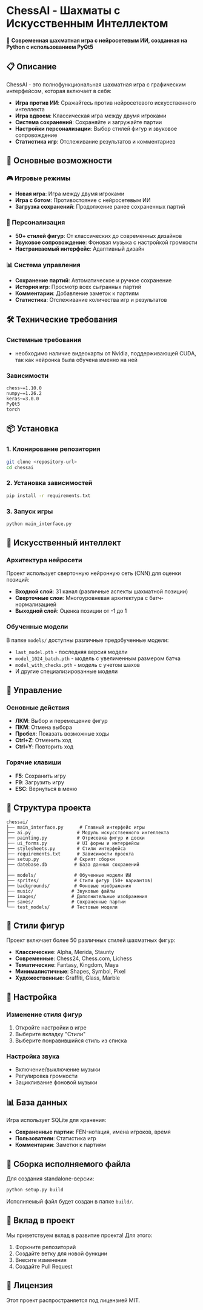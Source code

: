 # ChessAI - Шахматы с Искусственным Интеллектом

🎯 **Современная шахматная игра с нейросетевым ИИ, созданная на Python с использованием PyQt5**

## 📋 Описание

ChessAI - это полнофункциональная шахматная игра с графическим интерфейсом, которая включает в себя:

- **Игра против ИИ**: Сражайтесь против нейросетевого искусственного интеллекта
- **Игра вдвоем**: Классическая игра между двумя игроками
- **Система сохранений**: Сохраняйте и загружайте партии
- **Настройки персонализации**: Выбор стилей фигур и звуковое сопровождение
- **Статистика игр**: Отслеживание результатов и комментариев

## 🚀 Основные возможности

### 🎮 Игровые режимы
- **Новая игра**: Игра между двумя игроками
- **Игра с ботом**: Противостояние с нейросетевым ИИ
- **Загрузка сохранений**: Продолжение ранее сохраненных партий

### 🎨 Персонализация
- **50+ стилей фигур**: От классических до современных дизайнов
- **Звуковое сопровождение**: Фоновая музыка с настройкой громкости
- **Настраиваемый интерфейс**: Адаптивный дизайн

### 📊 Система управления
- **Сохранение партий**: Автоматическое и ручное сохранение
- **История игр**: Просмотр всех сыгранных партий
- **Комментарии**: Добавление заметок к партиям
- **Статистика**: Отслеживание количества игр и результатов

## 🛠 Технические требования

### Системные требования
- необходимо наличие видеокарты от Nvidia, поддерживающей CUDA, так как нейронка была обучена именно на ней

### Зависимости
```
chess~=1.10.0
numpy~=1.26.2
keras~=3.0.0
PyQt5
torch
```

## 📦 Установка

### 1. Клонирование репозитория
```bash
git clone <repository-url>
cd chessai
```

### 2. Установка зависимостей
```bash
pip install -r requirements.txt
```

### 3. Запуск игры
```bash
python main_interface.py
```

## 🧠 Искусственный интеллект

### Архитектура нейросети
Проект использует сверточную нейронную сеть (CNN) для оценки позиций:

- **Входной слой**: 31 канал (различные аспекты шахматной позиции)
- **Сверточные слои**: Многоуровневая архитектура с батч-нормализацией
- **Выходной слой**: Оценка позиции от -1 до 1

### Обученные модели
В папке `models/` доступны различные предобученные модели:
- `last_model.pth` - последняя версия модели
- `model_1024_batch.pth` - модель с увеличенным размером батча
- `model_with_checks.pth` - модель с учетом шахов
- И другие специализированные модели

## 🎯 Управление

### Основные действия
- **ЛКМ**: Выбор и перемещение фигур
- **ПКМ**: Отмена выбора
- **Пробел**: Показать возможные ходы
- **Ctrl+Z**: Отменить ход
- **Ctrl+Y**: Повторить ход

### Горячие клавиши
- **F5**: Сохранить игру
- **F9**: Загрузить игру
- **ESC**: Вернуться в меню

## 📁 Структура проекта

```
chessai/
├── main_interface.py      # Главный интерфейс игры
├── ai.py                 # Модуль искусственного интеллекта
├── painting.py           # Отрисовка фигур и доски
├── ui_forms.py           # UI формы и интерфейсы
├── stylesheets.py        # Стили интерфейса
├── requirements.txt      # Зависимости проекта
├── setup.py             # Скрипт сборки
├── datebase.db          # База данных сохранений
│
├── models/              # Обученные модели ИИ
├── sprites/             # Стили фигур (50+ вариантов)
├── backgrounds/         # Фоновые изображения
├── music/              # Звуковые файлы
├── images/             # Дополнительные изображения
├── saves/              # Сохраненные партии
└── test_models/        # Тестовые модели
```

## 🎨 Стили фигур

Проект включает более 50 различных стилей шахматных фигур:

- **Классические**: Alpha, Merida, Staunty
- **Современные**: Chess24, Chess.com, Lichess
- **Тематические**: Fantasy, Kingdom, Maya
- **Минималистичные**: Shapes, Symbol, Pixel
- **Художественные**: Graffiti, Glass, Marble

## 🔧 Настройка

### Изменение стиля фигур
1. Откройте настройки в игре
2. Выберите вкладку "Стили"
3. Выберите понравившийся стиль из списка

### Настройка звука
- Включение/выключение музыки
- Регулировка громкости
- Зацикливание фоновой музыки

## 📊 База данных

Игра использует SQLite для хранения:
- **Сохраненные партии**: FEN-нотация, имена игроков, время
- **Пользователи**: Статистика игр
- **Комментарии**: Заметки к партиям

## 🚀 Сборка исполняемого файла

Для создания standalone-версии:

```bash
python setup.py build
```

Исполняемый файл будет создан в папке `build/`.

## 🤝 Вклад в проект

Мы приветствуем вклад в развитие проекта! Для этого:

1. Форкните репозиторий
2. Создайте ветку для новой функции
3. Внесите изменения
4. Создайте Pull Request

## 📝 Лицензия

Этот проект распространяется под лицензией MIT.
